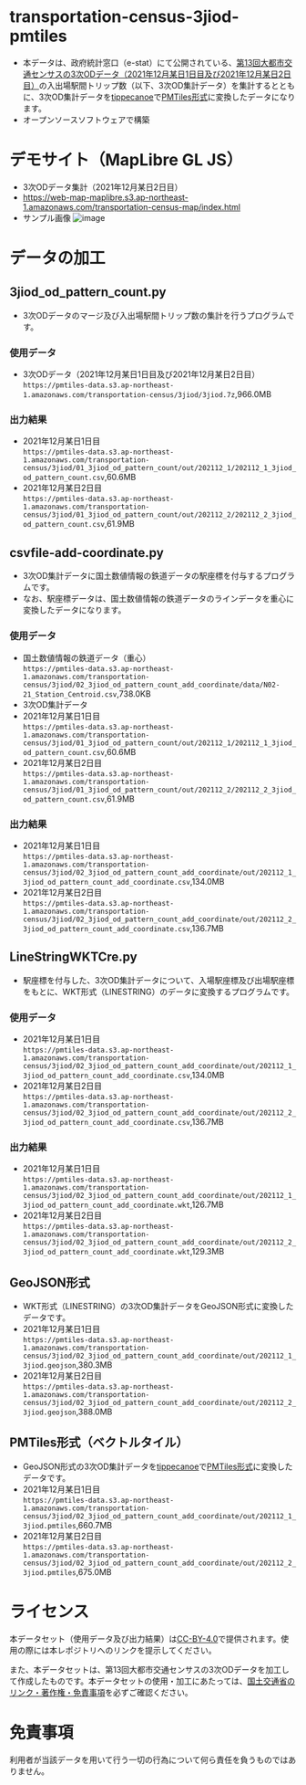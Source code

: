 # transportation-census-3jiod-pmtiles
- 本データは、政府統計窓口（e-stat）にて公開されている、[第13回大都市交通センサスの3次ODデータ（2021年12月某日1日目及び2021年12月某日2日目）](https://www.e-stat.go.jp/stat-search/files?page=1&toukei=00600020&tstat=000001103355)の入出場駅間トリップ数（以下、3次OD集計データ）を集計するとともに、3次OD集計データを[tippecanoe](https://github.com/felt/tippecanoe)で[PMTiles形式](https://github.com/protomaps/PMTiles)に変換したデータになります。
- オープンソースソフトウェアで構築

# デモサイト（MapLibre GL JS）
- 3次ODデータ集計（2021年12月某日2日目）
- https://web-map-maplibre.s3.ap-northeast-1.amazonaws.com/transportation-census-map/index.html
- サンプル画像
![image](https://user-images.githubusercontent.com/71203808/232016307-b0e54eb0-0108-4e31-9ee9-4ef519ba187f.png)

# データの加工
## 3jiod_od_pattern_count.py
- 3次ODデータのマージ及び入出場駅間トリップ数の集計を行うプログラムです。
### 使用データ
- 3次ODデータ（2021年12月某日1日目及び2021年12月某日2日目）  
`https://pmtiles-data.s3.ap-northeast-1.amazonaws.com/transportation-census/3jiod/3jiod.7z`,966.0MB
### 出力結果
- 2021年12月某日1日目  
`https://pmtiles-data.s3.ap-northeast-1.amazonaws.com/transportation-census/3jiod/01_3jiod_od_pattern_count/out/202112_1/202112_1_3jiod_od_pattern_count.csv`,60.6MB
- 2021年12月某日2日目  
`https://pmtiles-data.s3.ap-northeast-1.amazonaws.com/transportation-census/3jiod/01_3jiod_od_pattern_count/out/202112_2/202112_2_3jiod_od_pattern_count.csv`,61.9MB

## csvfile-add-coordinate.py
- 3次OD集計データに国土数値情報の鉄道データの駅座標を付与するプログラムです。
- なお、駅座標データは、国土数値情報の鉄道データのラインデータを重心に変換したデータになります。
### 使用データ
- 国土数値情報の鉄道データ（重心）  
`https://pmtiles-data.s3.ap-northeast-1.amazonaws.com/transportation-census/3jiod/02_3jiod_od_pattern_count_add_coordinate/data/N02-21_Station_Centroid.csv`,738.0KB
- 3次OD集計データ
- 2021年12月某日1日目  
`https://pmtiles-data.s3.ap-northeast-1.amazonaws.com/transportation-census/3jiod/01_3jiod_od_pattern_count/out/202112_1/202112_1_3jiod_od_pattern_count.csv`,60.6MB
- 2021年12月某日2日目  
`https://pmtiles-data.s3.ap-northeast-1.amazonaws.com/transportation-census/3jiod/01_3jiod_od_pattern_count/out/202112_2/202112_2_3jiod_od_pattern_count.csv`,61.9MB
### 出力結果
- 2021年12月某日1日目  
`https://pmtiles-data.s3.ap-northeast-1.amazonaws.com/transportation-census/3jiod/02_3jiod_od_pattern_count_add_coordinate/out/202112_1_3jiod_od_pattern_count_add_coordinate.csv`,134.0MB
- 2021年12月某日2日目  
`https://pmtiles-data.s3.ap-northeast-1.amazonaws.com/transportation-census/3jiod/02_3jiod_od_pattern_count_add_coordinate/out/202112_2_3jiod_od_pattern_count_add_coordinate.csv`,136.7MB

## LineStringWKTCre.py
- 駅座標を付与した、3次OD集計データについて、入場駅座標及び出場駅座標をもとに、WKT形式（LINESTRING）のデータに変換するプログラムです。
### 使用データ
- 2021年12月某日1日目  
`https://pmtiles-data.s3.ap-northeast-1.amazonaws.com/transportation-census/3jiod/02_3jiod_od_pattern_count_add_coordinate/out/202112_1_3jiod_od_pattern_count_add_coordinate.csv`,134.0MB
- 2021年12月某日2日目  
`https://pmtiles-data.s3.ap-northeast-1.amazonaws.com/transportation-census/3jiod/02_3jiod_od_pattern_count_add_coordinate/out/202112_2_3jiod_od_pattern_count_add_coordinate.csv`,136.7MB
### 出力結果
- 2021年12月某日1日目  
`https://pmtiles-data.s3.ap-northeast-1.amazonaws.com/transportation-census/3jiod/02_3jiod_od_pattern_count_add_coordinate/out/202112_1_3jiod_od_pattern_count_add_coordinate.wkt`,126.7MB
- 2021年12月某日2日目  
`https://pmtiles-data.s3.ap-northeast-1.amazonaws.com/transportation-census/3jiod/02_3jiod_od_pattern_count_add_coordinate/out/202112_2_3jiod_od_pattern_count_add_coordinate.wkt`,129.3MB

## GeoJSON形式
- WKT形式（LINESTRING）の3次OD集計データをGeoJSON形式に変換したデータです。
- 2021年12月某日1日目  
`https://pmtiles-data.s3.ap-northeast-1.amazonaws.com/transportation-census/3jiod/02_3jiod_od_pattern_count_add_coordinate/out/202112_1_3jiod.geojson`,380.3MB
- 2021年12月某日2日目  
`https://pmtiles-data.s3.ap-northeast-1.amazonaws.com/transportation-census/3jiod/02_3jiod_od_pattern_count_add_coordinate/out/202112_2_3jiod.geojson`,388.0MB

## PMTiles形式（ベクトルタイル）
- GeoJSON形式の3次OD集計データを[tippecanoe](https://github.com/felt/tippecanoe)で[PMTiles形式](https://github.com/protomaps/PMTiles)に変換したデータです。
- 2021年12月某日1日目  
`https://pmtiles-data.s3.ap-northeast-1.amazonaws.com/transportation-census/3jiod/02_3jiod_od_pattern_count_add_coordinate/out/202112_1_3jiod.pmtiles`,660.7MB
- 2021年12月某日2日目  
`https://pmtiles-data.s3.ap-northeast-1.amazonaws.com/transportation-census/3jiod/02_3jiod_od_pattern_count_add_coordinate/out/202112_2_3jiod.pmtiles`,675.0MB

# ライセンス
本データセット（使用データ及び出力結果）は[CC-BY-4.0](https://github.com/shi-works/traffic-accident-pmtiles/blob/main/LICENSE)で提供されます。使用の際には本レポジトリへのリンクを提示してください。

また、本データセットは、第13回大都市交通センサスの3次ODデータを加工して作成したものです。本データセットの使用・加工にあたっては、[国土交通省のリンク・著作権・免責事項](https://www.mlit.go.jp/link.html)を必ずご確認ください。

# 免責事項
利用者が当該データを用いて行う一切の行為について何ら責任を負うものではありません。
